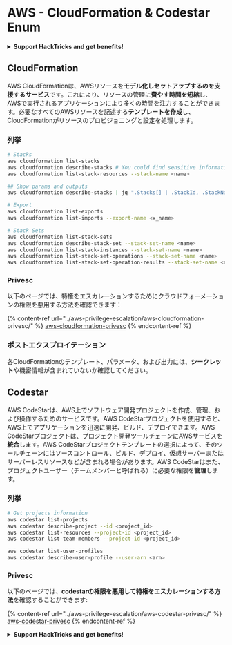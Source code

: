 # AWS - CloudFormation & Codestar Enum

<details>

<summary><strong>Support HackTricks and get benefits!</strong></summary>

* If you want to see your **company advertised in HackTricks** or if you want access to the **latest version of the PEASS or download HackTricks in PDF** Check the [**SUBSCRIPTION PLANS**](https://github.com/sponsors/carlospolop)!
* Get the [**official PEASS & HackTricks swag**](https://peass.creator-spring.com)
* Discover [**The PEASS Family**](https://opensea.io/collection/the-peass-family), our collection of exclusive [**NFTs**](https://opensea.io/collection/the-peass-family)
* **Join the** 💬 [**Discord group**](https://discord.gg/hRep4RUj7f) or the [**telegram group**](https://t.me/peass) or **follow** me on **Twitter** 🐦 [**@carlospolopm**](https://twitter.com/carlospolopm)**.**
* **Share your hacking tricks by submitting PRs to the** [**HackTricks**](https://github.com/carlospolop/hacktricks) and [**HackTricks Cloud**](https://github.com/carlospolop/hacktricks-cloud) github repos.

</details>

## CloudFormation

AWS CloudFormationは、AWSリソースを**モデル化しセットアップするのを支援するサービス**です。これにより、リソースの管理に**費やす時間を短縮**し、AWSで実行されるアプリケーションにより多くの時間を注力することができます。必要なすべてのAWSリソースを記述する**テンプレートを作成**し、CloudFormationがリソースのプロビジョニングと設定を処理します。

### 列挙
```bash
# Stacks
aws cloudformation list-stacks
aws cloudformation describe-stacks # You could find sensitive information here
aws cloudformation list-stack-resources --stack-name <name>

## Show params and outputs
aws cloudformation describe-stacks | jq ".Stacks[] | .StackId, .StackName, .Parameters, .Outputs"

# Export
aws cloudformation list-exports
aws cloudformation list-imports --export-name <x_name>

# Stack Sets
aws cloudformation list-stack-sets
aws cloudformation describe-stack-set --stack-set-name <name>
aws cloudformation list-stack-instances --stack-set-name <name>
aws cloudformation list-stack-set-operations --stack-set-name <name>
aws cloudformation list-stack-set-operation-results --stack-set-name <name> --operation-id <id>
```
### Privesc

以下のページでは、特権をエスカレーションするためにクラウドフォーメーションの権限を悪用する方法を確認できます：

{% content-ref url="../aws-privilege-escalation/aws-cloudformation-privesc/" %}
[aws-cloudformation-privesc](../aws-privilege-escalation/aws-cloudformation-privesc/)
{% endcontent-ref %}

### ポストエクスプロイテーション

各CloudFormationのテンプレート、パラメータ、および出力には、**シークレット**や機密情報が含まれていないか確認してください。

## Codestar

AWS CodeStarは、AWS上でソフトウェア開発プロジェクトを作成、管理、および操作するためのサービスです。AWS CodeStarプロジェクトを使用すると、AWS上でアプリケーションを迅速に開発、ビルド、デプロイできます。AWS CodeStarプロジェクトは、プロジェクト開発ツールチェーンにAWSサービスを**統合**します。AWS CodeStarプロジェクトテンプレートの選択によって、そのツールチェーンにはソースコントロール、ビルド、デプロイ、仮想サーバーまたはサーバーレスリソースなどが含まれる場合があります。AWS CodeStarはまた、プロジェクトユーザー（チームメンバーと呼ばれる）に必要な権限を**管理**します。

### 列挙
```bash
# Get projects information
aws codestar list-projects
aws codestar describe-project --id <project_id>
aws codestar list-resources --project-id <project_id>
aws codestar list-team-members --project-id <project_id>

aws codestar list-user-profiles
aws codestar describe-user-profile --user-arn <arn>
```
### Privesc

以下のページでは、**codestarの権限を悪用して特権をエスカレーションする方法**を確認することができます:

{% content-ref url="../aws-privilege-escalation/aws-codestar-privesc/" %}
[aws-codestar-privesc](../aws-privilege-escalation/aws-codestar-privesc/)
{% endcontent-ref %}

<details>

<summary><strong>Support HackTricks and get benefits!</strong></summary>

* もし、あなたの**会社をHackTricksで宣伝したい**場合や、**PEASSの最新バージョンにアクセスしたい**場合は、[**SUBSCRIPTION PLANS**](https://github.com/sponsors/carlospolop)をチェックしてください！
* [**公式PEASS＆HackTricksグッズ**](https://peass.creator-spring.com)を手に入れましょう
* [**The PEASS Family**](https://opensea.io/collection/the-peass-family)を見つけて、独占的な[**NFT**](https://opensea.io/collection/the-peass-family)を手に入れましょう
* 💬 [**Discordグループ**](https://discord.gg/hRep4RUj7f)または[**Telegramグループ**](https://t.me/peass)に**参加**するか、**Twitter**で私をフォローしてください 🐦 [**@carlospolopm**](https://twitter.com/carlospolopm)
* **HackTricks**と**HackTricks Cloud**のgithubリポジトリにPRを提出して、あなたのハッキングトリックを共有してください。

</details>
